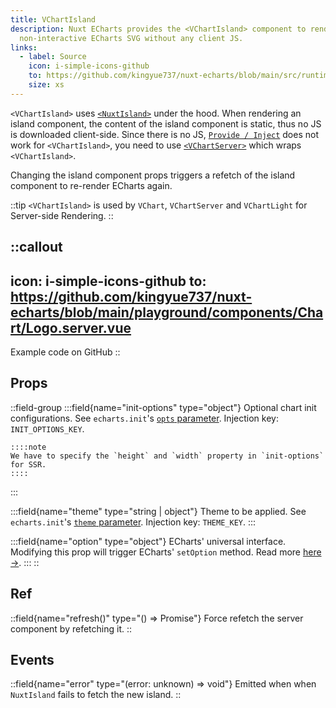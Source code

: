 ```yaml
---
title: VChartIsland
description: Nuxt ECharts provides the <VChartIsland> component to render a
  non-interactive ECharts SVG without any client JS.
links:
  - label: Source
    icon: i-simple-icons-github
    to: https://github.com/kingyue737/nuxt-echarts/blob/main/src/runtime/components/VChartIsland.vue
    size: xs
---
```


`<VChartIsland>` uses [`<NuxtIsland>`](https://nuxt.com/docs/api/components/nuxt-island) under the hood. When rendering an island component, the content of the island component is static, thus no JS is downloaded client-side. Since there is no JS, [`Provide / Inject`](/guides/provide-inject) does not work for `<VChartIsland>`, you need to use [`<VChartServer>`](/components/v-chart-server) which wraps `<VChartIsland>`.

Changing the island component props triggers a refetch of the island component to re-render ECharts again.

::tip
`<VChartIsland>` is used by `VChart`, `VChartServer` and `VChartLight` for Server-side Rendering.
::

::callout
---
icon: i-simple-icons-github
to: https://github.com/kingyue737/nuxt-echarts/blob/main/playground/components/Chart/Logo.server.vue
---
Example code on GitHub
::

## Props

::field-group
  :::field{name="init-options" type="object"}
  Optional chart init configurations. See `echarts.init`'s [`opts` parameter](https://echarts.apache.org/en/api.html#echarts.init). Injection key: `INIT_OPTIONS_KEY`.
  
    ::::note
    We have to specify the `height` and `width` property in `init-options` for SSR.
    ::::
  :::

  :::field{name="theme" type="string | object"}
  Theme to be applied. See `echarts.init`'s [`theme` parameter](https://echarts.apache.org/en/api.html#echarts.init). Injection key: `THEME_KEY`.
  :::

  :::field{name="option" type="object"}
  ECharts' universal interface. Modifying this prop will trigger ECharts' `setOption` method. Read more [here →](https://echarts.apache.org/en/option.html).
  :::
::

## Ref

::field{name="refresh()" type="() => Promise<void>"}
Force refetch the server component by refetching it.
::

## Events

::field{name="error" type="(error: unknown) => void"}
Emitted when when `NuxtIsland` fails to fetch the new island.
::
